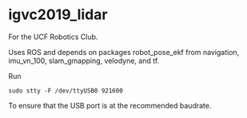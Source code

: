 # igvc2019_lidar
For the UCF Robotics Club.

Uses ROS and depends on packages robot_pose_ekf from navigation, imu_vn_100, slam_gmapping, velodyne, and tf.

Run

```
sudo stty -F /dev/ttyUSB0 921600
```

To ensure that the USB port is at the recommended baudrate.
